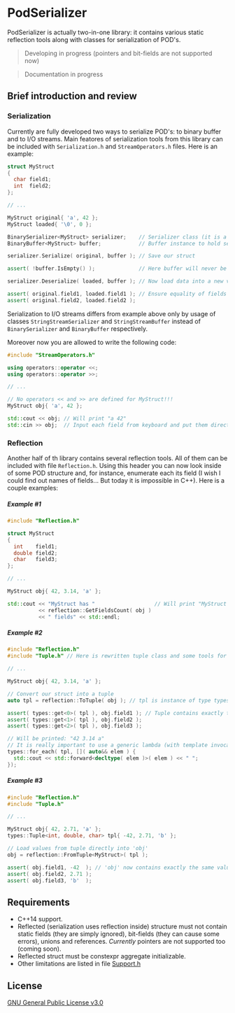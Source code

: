 # PodSerializer

PodSerializer is actually two-in-one library: it contains various static reflection tools along with classes for serialization of POD's.

> Developing in progress (pointers and bit-fields are not supported now)

> Documentation in progress

## Brief introduction and review
### Serialization

Currently are fully developed two ways to serialize POD's: to binary buffer and to I/O streams. Main featores of serialization tools from this library can be included with `Serialization.h` and `StreamOperators.h` files. Here is an example:
```cpp
struct MyStruct
{
  char field1;
  int  field2;
};

// ...

MyStruct original{ 'a', 42 };
MyStruct loaded{ '\0', 0 };

BinarySerializer<MyStruct> serializer;    // Serializer class (it is a specialization of generic template)
BinaryBuffer<MyStruct> buffer;            // Buffer instance to hold serialized value

serializer.Serialize( original, buffer ); // Save our struct

assert( !buffer.IsEmpty() );              // Here buffer will never be empty

serializer.Deserialize( loaded, buffer ); // Now load data into a new variable

assert( original.field1, loaded.field1 ); // Ensure equality of fields of loaded and original structs
assert( original.field2, loaded.field2 );
```

Serialization to I/O streams differs from example above only by usage of classes `StringStreamSerializer` and `StringStreamBuffer` instead of `BinarySerializer` and `BinaryBuffer` respectively.

Moreover now you are allowed to write the following code:

```cpp
#include "StreamOperators.h"

using operators::operator <<;
using operators::operator >>;

// ...

// No operators << and >> are defined for MyStruct!!!
MyStruct obj{ 'a', 42 };

std::cout << obj; // Will print "a 42"
std::cin >> obj;  // Input each field from keyboard and put them directly into 'obj'
```

### Reflection

Another half of th library contains several reflection tools. All of them can be included with file `Reflection.h`. Using this header you can now look inside of some POD structure and, for instance, enumerate each its field (I wish I could find out names of fields... But today it is impossible in C++). Here is a couple examples:

##### Example #1
```cpp
#include "Reflection.h"

struct MyStruct
{
  int    field1;
  double field2;
  char   field3;
};

// ...

MyStruct obj{ 42, 3.14, 'a' };

std::cout << "MyStruct has "                   // Will print "MyStruct has 3 fields"
          << reflection::GetFieldsCount( obj ) 
          << " fields" << std::endl;
```

##### Example #2
```cpp
#include "Reflection.h"
#include "Tuple.h" // Here is rewritten tuple class and some tools for it

// ...

MyStruct obj{ 42, 3.14, 'a' };

// Convert our struct into a tuple
auto tpl = reflection::ToTuple( obj ); // tpl is instance of type types::Tuple<int, double, char>

assert( types::get<0>( tpl ), obj.field1 ); // Tuple contains exactly the same values as 'obj'
assert( types::get<1>( tpl ), obj.field2 );
assert( types::get<2>( tpl ), obj.field3 );

// Will be printed: "42 3.14 a"
// It is really important to use a generic lambda (with template invocation function) inside types::for_each
types::for_each( tpl, []( auto&& elem ) {
  std::cout << std::forward<decltype( elem )>( elem ) << " ";
});
```

##### Example #3
```cpp
#include "Reflection.h"
#include "Tuple.h"

// ...

MyStruct obj{ 42, 2.71, 'a' };
types::Tuple<int, double, char> tpl{ -42, 2.71, 'b' };

// Load values from tuple directly into 'obj'
obj = reflection::FromTuple<MyStruct>( tpl );

assert( obj.field1, -42  ); // 'obj' now contains exactly the same values as tuple
assert( obj.field2, 2.71 );
assert( obj.field3, 'b'  );
```

## Requirements
- C++14 support.
- Reflected (serialization uses reflection inside) structure must not contain static fields (they are simply ignored), bit-fields (they can cause some errors), unions and references. *Currently* pointers are not supported too (coming soon).
- Reflected struct must be constexpr aggregate initializable.
- Other limitations are listed in file [Support.h](https://github.com/GeorgyFirsov/PodSerializer/blob/master/PodSerializer/Support.h)

## License
[GNU General Public License v3.0](https://github.com/GeorgyFirsov/PodSerializer/blob/master/LICENSE)
